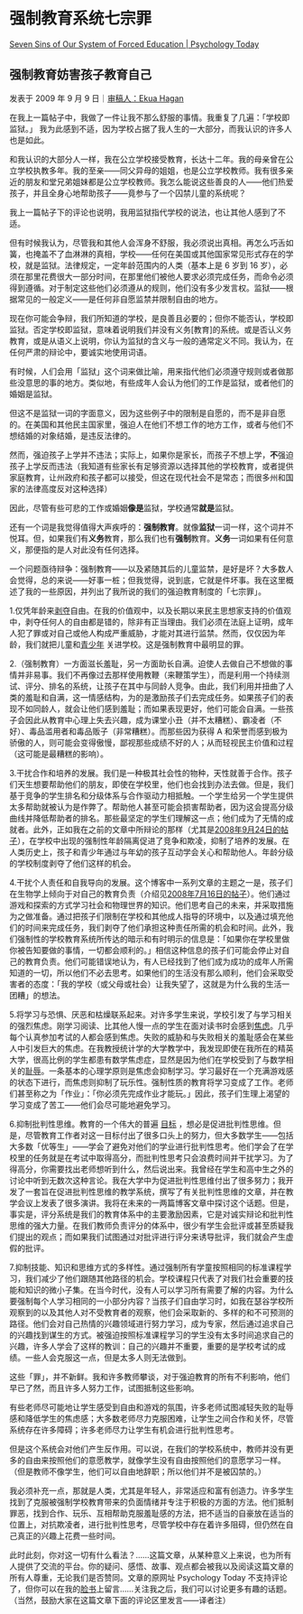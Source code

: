 # 强制教育系统七宗罪

[Seven Sins of Our System of Forced Education | Psychology Today](https://www.psychologytoday.com/us/blog/freedom-learn/200909/seven-sins-our-system-forced-education)

## 强制教育妨害孩子教育自己

发表于 2009 年 9 月 9 日｜[审稿人：Ekua Hagan](https://www.psychologytoday.com/us/docs/editorial-process)

在我上一篇帖子中，我做了一件让我不那么舒服的事情。我重复了几遍：「学校即监狱。」 我为此感到不适，因为学校占据了我人生的一大部分，而我认识的许多人也是如此。

和我认识的大部分人一样，我在公立学校接受教育，长达十二年。我的母亲曾在公立学校执教多年。我的至亲——同父异母的姐姐，也是公立学校教师。我有很多亲近的朋友和堂兄弟姐妹都是公立学校教师。我怎么能说这些善良的人——他们热爱孩子，并且全身心地帮助孩子——竟参与了一个囚禁儿童的系统呢？

我上一篇帖子下的评论也说明，我用监狱指代学校的说法，也让其他人感到了不适。

但有时候我认为，尽管我和其他人会浑身不舒服，我必须说出真相。再怎么巧舌如簧，也掩盖不了血淋淋的真相，学校——任何在美国或其他国家常见形式存在的学校，就是监狱。法律规定，一定年龄范围内的人类（基本上是 6 岁到 16 岁），必须在那里花费很大一部分时间，在那里他们被他人要求必须完成任务，而命令必须得到遵循。对于制定这些他们必须遵从的规则，他们没有多少发言权。监狱——根据常见的一般定义——是任何非自愿监禁并限制自由的地方。

现在你可能会争辩，我们所知道的学校，是良善且必要的；但你不能否认，学校即监狱。否定学校即监狱，意味着说明我们并没有义务[教育]的系统。或是否认义务教育，或是从语义上说明，你认为监狱的含义与一般的通常定义不同。我认为，在任何严肃的辩论中，要诚实地使用词语。

有时候，人们会用「监狱」这个词来做比喻，用来指代他们必须遵守规则或者做那些没意思的事的地方。类似地，有些成年人会认为他们的工作是监狱，或者他们的婚姻是监狱。

但这不是监狱一词的字面意义，因为这些例子中的限制是自愿的，而不是非自愿的。在美国和其他民主国家里，强迫人在他们不想工作的地方工作，或者与他们不想结婚的对象结婚，是违反法律的。

然而，强迫孩子上学并不违法；实际上，如果你是家长，而孩子不想上学，**不**强迫孩子上学反而违法（我知道有些家长有足够资源以选择其他的学校教育，或者提供家庭教育，让州政府和孩子都可以接受，但这在现代社会不是常态；而很多州和国家的法律高度反对这种选择）

因此，尽管有些可悲的工作或婚姻**像是**监狱，学校通常**就是**监狱。

还有一个词是我觉得值得大声疾呼的：**强制教育**。就像**监狱**一词一样，这个词并不悦耳。但，如果我们有**义务**教育，那么我们也有**强制**教育。**义务**一词如果有任何意义，那便指的是人对此没有任何选择。

一个问题亟待辩争：强制教育——以及紧随其后的儿童监禁，是好是坏？大多数人会觉得，总的来说——好事一桩；但我觉得，说到底，它就是件坏事。我在这里概述了我的一些原因，并列出了我所说的我们的强迫教育制度的「七宗罪」。

1.仅凭年龄来[剥夺](https://www.psychologytoday.com/us/basics/denial)自由。在我的价值观中，以及长期以来民主思想家支持的价值观中，剥夺任何人的自由都是错的，除非有正当理由。我们必须在法庭上证明，成年人犯了罪或对自己或他人构成严重威胁，才能对其进行监禁。然而，仅仅因为年龄，我们就把儿童和[青少年](https://www.psychologytoday.com/us/basics/adolescence) 关进学校。这是强制教育中最明显的罪。

2.（强制教育）一方面滋长羞耻，另一方面助长自满。迫使人去做自己不想做的事情并非易事。我们不再像过去那样使用教鞭（来鞭策学生），而是利用一个持续测试、评分、排名的系统，让孩子在其中与同龄人竞争。由此，我们利用并扭曲了人类的羞耻和自满，这一情感结构，为的是激励孩子们去完成任务。如果孩子们的表现不如同龄人，就会让他们感到羞耻；而如果表现更好，他们可能会自满。一些孩子会因此从教育中心理上失去兴趣，成为课堂小丑（并不太糟糕）、霸凌者（不好）、毒品滥用者和毒品贩子（非常糟糕）。而那些因为获得 A 和荣誉而感到极为骄傲的人，则可能会变得傲慢，鄙视那些成绩不好的人；从而轻视民主价值和过程（这可能是最糟糕的影响）。

3.干扰合作和培养的发展。我们是一种极其社会性的物种，天性就善于合作。孩子们天生想要帮助他们的朋友，即使在学校里，他们也会找到办法去做。但是，我们基于竞争的学生排名和分级体系与合作驱动力相抵触。一个学生给另一个学生提供太多帮助就被认为是作弊了。帮助他人甚至可能会损害帮助者，因为这会提高分级曲线并降低帮助者的排名。那些最坚定的学生们理解这一点；他们成为了无情的成就者。此外，正如我在之前的文章中所辩论的那样（尤其是[2008年9月24日的帖子](http://www.psychologytoday.com/blog/freedom-learn/200809/why-we-should-stop-segregating-children-age-part-iii-older-children-are-ex?page=2)），在学校中出现的强制性年龄隔离促进了竞争和欺凌，抑制了培养的发展。在人类历史上，孩子和青少年通过与年幼的孩子互动学会关心和帮助他人。年龄分级的学校制度剥夺了他们这样的机会。

4.干扰个人责任和自我导向的发展。这个博客中一系列文章的主题之一是，孩子们在生物学上倾向于对自己的教育负责（介绍见[2008年7月16日的帖子](http://www.psychologytoday.com/blog/freedom-learn/200807/children-educate-themselves-i-outline-some-the-evidence)）。他们通过游戏和探索的方式学习社会和物理世界的知识。他们思考自己的未来，并采取措施为之做准备。通过把孩子们限制在学校和其他成人指导的环境中，以及通过填充他们的时间来完成任务，我们剥夺了他们承担这种责任所需的机会和时间。此外，我们强制性的学校教育系统所传达的暗示和有时明示的信息是：「如果你在学校里做你被告知要做的事情，一切都会顺利的。」相信这种信息的孩子们可能会停止对自己的教育负责。他们可能错误地认为，有人已经找到了他们成为成功的成年人所需知道的一切，所以他们不必去思考。如果他们的生活没有那么顺利，他们会采取受害者的态度：「我的学校（或父母或社会）让我失望了，这就是为什么我的生活一团糟」的想法。

5.将学习与恐惧、厌恶和枯燥联系起来。对许多学生来说，学校引发了与学习相关的强烈焦虑。刚学习阅读、比其他人慢一点的学生在面对读书时会感到[焦虑](https://www.psychologytoday.com/us/basics/anxiety)。几乎每个认真参加考试的人都会感到焦虑。失败的威胁和与失败相关的羞耻感会在某些人中引发巨大的焦虑。在我教授统计学的大学教学中，我发现即使在我所在的精英大学，很高比例的学生都患有数学焦虑症，显然是因为他们在学校受到了与数学相关的[耻辱](https://www.psychologytoday.com/us/basics/embarrassment)。一条基本的心理学原则是焦虑会抑制学习。学习最好在一个充满游戏感的状态下进行，而焦虑则抑制了玩乐性。强制性质的教育将学习变成了工作。老师们甚至称之为「作业」：「你必须先完成作业才能玩。」因此，孩子们生理上渴望的学习变成了苦工——他们会尽可能地避免学习。

6.抑制批判性思维。教育的一个伟大的普遍 [目标](https://www.psychologytoday.com/us/basics/motivation) ，想必是促进批判性思维。但是，尽管教育工作者对这一目标付出了很多口头上的努力，但大多数学生——包括大多数「优等生」——学会了避免对他们的学业进行批判性思考。他们学会了在学校里的任务就是在考试中取得高分，而批判性思考只会浪费时间并干扰学习。为了得高分，你需要找出老师想听到什么，然后说出来。我曾经在学生和高中生之外的讨论中听到无数次这种言论。我在大学中为促进批判性思维付出了很多努力；我开发了一套旨在促进批判性思维的教学系统，撰写了有关批判性思维的文章，并在教学会议上发表了很多演讲。我将在未来的一两篇博客文章中探讨这个话题。但是，事实是，评分系统是我们的教育体系中的主要激励因素，它是对诚实辩论和批判性思维的强大力量。在我们教师负责评分的体系中，很少有学生会批评或甚至质疑我们提出的观点；而如果我们试图通过对批评进行评分来诱导批评，我们就会产生虚假的批评。

7.抑制技能、知识和思维方式的多样性。通过强制所有学童按照相同的标准课程学习，我们减少了他们跟随其他路径的机会。学校课程只代表了对我们社会重要的技能和知识的微小子集。在当今时代，没有人可以学习所有需要了解的内容。为什么要强制每个人学习相同的一小部分内容？当孩子们自由学习时，如我在瑟谷学校所观察到的以及其他人对不受教育者的观察，他们会采取新的、多样的和不可预测的路径。他们会对自己热情的兴趣领域进行努力学习，成为专家，然后通过追求自己的兴趣找到谋生的方式。被强迫按照标准课程学习的学生没有太多时间追求自己的兴趣，许多人学会了这样的教训：自己的兴趣并不重要，重要的是学校考试的成绩。一些人会克服这一点，但是太多人则无法做到。

这些「罪」，并不新鲜。我和许多教师攀谈，对于强迫教育的所有不利影响，他们早已了然，而且许多人努力工作，试图抵制这些影响。

有些老师尽可能地让学生感受到自由和游戏的氛围，许多老师试图减轻失败的耻辱感和降低学生的焦虑感；大多数老师尽力克服困难，让学生之间合作和关怀，尽管系统存在许多障碍；许多老师尽力让学生有机会进行批判性思考。

但是这个系统会对他们产生反作用。可以说，在我们的学校系统中，教师并没有更多的自由来按照他们的意愿教学，就像学生没有自由按照他们的意愿学习一样。（但是教师不像学生，他们可以自由地辞职；所以他们并不是被囚禁的。）

我必须补充一点，那就是人类，尤其是年轻人，非常适应和富有创造力。许多学生找到了克服被强制学校教育带来的负面情绪并专注于积极的方面的方法。他们抵制罪恶，找到合作、玩乐、互相帮助克服羞耻感的方法，把不适当的自豪放在适当的位置上，对抗欺凌者，进行批判性思考，尽管学校中存在着许多阻碍，但仍然在自己真正的兴趣上花费一些时间。

此时此刻，你对这一切有什么看法？……这篇文章，从某种意义上来说，也为所有人提供了交流的平台。你的疑问、感悟、故事、观点都会被我以及阅读这篇文章的所有人尊重，无论我们是否赞同。文章的原网址 Psychology Today 不支持评论了，但你可以在我的[脸书](https://www.facebook.com/peter.gray.3572)上留言……关注我之后，我们可以讨论更多有趣的话题。（当然，鼓励大家在这篇文章下面的评论区里发言——译者注）